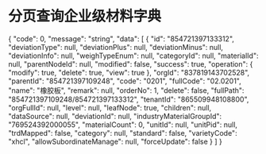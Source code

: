# 分页查询企业级材料字典

<api-endpoint openapi-path="../api/open-api/pmpp_material-dictionary_v4_material-groups_list.yaml" endpoint="/pmpp/material-dictionary/v4/material-groups/list" method="get">

<response type="200">
<sample>
{
    "code": 0,
    "message": "string",
    "data": [
        {
            "id": "854721397133312",
            "deviationType": null,
            "deviationPlus": null,
            "deviationMinus": null,
            "deviationInfo": null,
            "weighTypeEnum": null,
            "categoryId": null,
            "materialId": null,
            "parentNodeId": null,
            "modified": false,
            "success": true,
            "operation": {
                "modify": true,
                "delete": true,
                "view": true
            },
            "orgId": "837819143702528",
            "parentId": "854721397109248",
            "code": "0201",
            "fullCode": "02.0201",
            "name": "橡胶板",
            "remark": null,
            "orderNo": 1,
            "delete": false,
            "fullPath": "854721397109248/854721397133312",
            "tenantId": "865509948108800",
            "orgFullId": null,
            "level": null,
            "leafNode": true,
            "children": null,
            "dataSource": null,
            "deviationId": null,
            "industryMaterialGroupId": "769524392000055",
            "materialCount": 0,
            "unitId": null,
            "unitPid": null,
            "trdMapped": false,
            "category": null,
            "standard": false,
            "varietyCode": "xhcl",
            "allowSubordinateManage": null,
            "forceUpdate": false
        }
    ]
}
</sample>

</response>

</api-endpoint>   